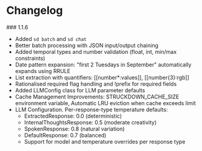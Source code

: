 
# Changelog



### 1.1.6

- Added `sd batch` and `sd chat`
- Better batch processing with JSON input/output chaining
- Added temporal types and number validation (float, int, min/max constraints)
- Date pattern expansion: "first 2 Tuesdays in September" automatically expands using RRULE
- List extraction with quantifiers: [[number*:values]], [[number{3}:rgb]]
- Rationalised required flag handling and !prefix for required fields
- Added LLMConfig class for LLM parameter defaults
- Cache Management Improvements: STRUCKDOWN_CACHE_SIZE environment variable,  Automatic LRU eviction when cache exceeds limit
- LLM Configuration.  Per-response-type temperature defaults:
    - ExtractedResponse: 0.0 (deterministic)
    - InternalThoughtsResponse: 0.5 (moderate creativity)
    - SpokenResponse: 0.8 (natural variation)
    - DefaultResponse: 0.7 (balanced)
    - Support for model and temperature overrides per response type

  